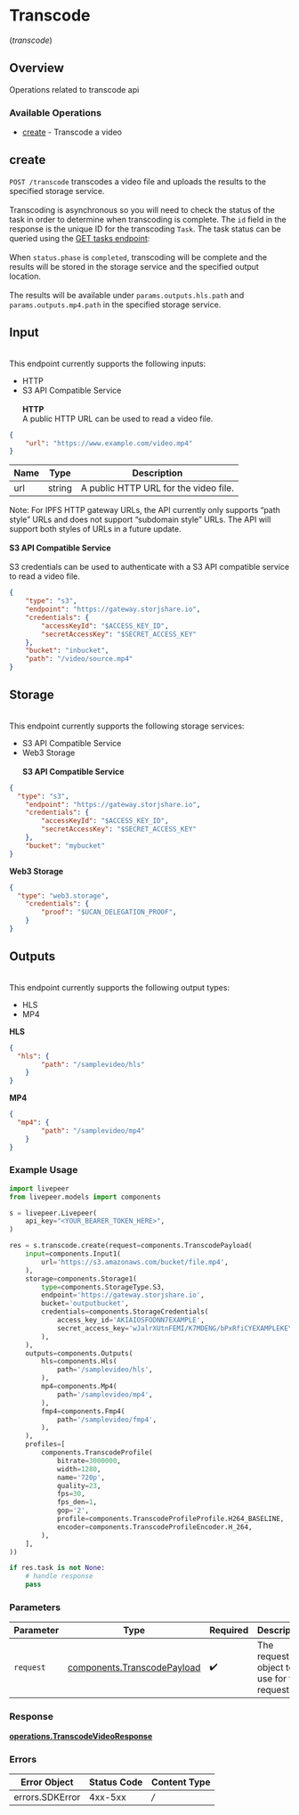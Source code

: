 # Transcode
(*transcode*)

## Overview

Operations related to transcode api

### Available Operations

* [create](#create) - Transcode a video

## create

`POST /transcode` transcodes a video file and uploads the results to the
specified storage service.
\
\
Transcoding is asynchronous so you will need to check the status of the
task in order to determine when transcoding is complete. The `id` field
in the response is the unique ID for the transcoding `Task`. The task
status can be queried using the [GET tasks
endpoint](https://docs.livepeer.org/reference/api/get-tasks):
\
\
When `status.phase` is `completed`,  transcoding will be complete and
the results will be stored in the storage service and the specified
output location.
\
\
The results will be available under `params.outputs.hls.path` and
`params.outputs.mp4.path` in the specified storage service.
## Input
\
This endpoint currently supports the following inputs:
- HTTP
- S3 API Compatible Service
\
\
**HTTP**
\
A public HTTP URL can be used to read a video file.
```json
{
    "url": "https://www.example.com/video.mp4"
}
```
| Name | Type   | Description                          |
| ---- | ------ | ------------------------------------ |
| url  | string | A public HTTP URL for the video file. |

Note: For IPFS HTTP gateway URLs, the API currently only supports “path
style” URLs and does not support “subdomain style” URLs. The API will
support both styles of URLs in a future update.
\
\
**S3 API Compatible Service**
\
\
S3 credentials can be used to authenticate with a S3 API compatible
service to read a video file.

```json
{
    "type": "s3",
    "endpoint": "https://gateway.storjshare.io",
    "credentials": {
        "accessKeyId": "$ACCESS_KEY_ID",
        "secretAccessKey": "$SECRET_ACCESS_KEY"
    },
    "bucket": "inbucket",
    "path": "/video/source.mp4"
}
```


## Storage
\
This endpoint currently supports the following storage services:
- S3 API Compatible Service
- Web3 Storage
\
\
**S3 API Compatible Service**
```json
{
  "type": "s3",
    "endpoint": "https://gateway.storjshare.io",
    "credentials": {
        "accessKeyId": "$ACCESS_KEY_ID",
        "secretAccessKey": "$SECRET_ACCESS_KEY"
    },
    "bucket": "mybucket"
}
```

**Web3 Storage**

```json
{
  "type": "web3.storage",
    "credentials": {
        "proof": "$UCAN_DELEGATION_PROOF",
    }
}
```



## Outputs
\
This endpoint currently supports the following output types:
- HLS
- MP4

**HLS**

```json
{
  "hls": {
        "path": "/samplevideo/hls"
    }
}
```


**MP4**

```json
{
  "mp4": {
        "path": "/samplevideo/mp4"
    }
}
```


### Example Usage

```python
import livepeer
from livepeer.models import components

s = livepeer.Livepeer(
    api_key="<YOUR_BEARER_TOKEN_HERE>",
)

res = s.transcode.create(request=components.TranscodePayload(
    input=components.Input1(
        url='https://s3.amazonaws.com/bucket/file.mp4',
    ),
    storage=components.Storage1(
        type=components.StorageType.S3,
        endpoint='https://gateway.storjshare.io',
        bucket='outputbucket',
        credentials=components.StorageCredentials(
            access_key_id='AKIAIOSFODNN7EXAMPLE',
            secret_access_key='wJalrXUtnFEMI/K7MDENG/bPxRfiCYEXAMPLEKEY',
        ),
    ),
    outputs=components.Outputs(
        hls=components.Hls(
            path='/samplevideo/hls',
        ),
        mp4=components.Mp4(
            path='/samplevideo/mp4',
        ),
        fmp4=components.Fmp4(
            path='/samplevideo/fmp4',
        ),
    ),
    profiles=[
        components.TranscodeProfile(
            bitrate=3000000,
            width=1280,
            name='720p',
            quality=23,
            fps=30,
            fps_den=1,
            gop='2',
            profile=components.TranscodeProfileProfile.H264_BASELINE,
            encoder=components.TranscodeProfileEncoder.H_264,
        ),
    ],
))

if res.task is not None:
    # handle response
    pass

```

### Parameters

| Parameter                                                                  | Type                                                                       | Required                                                                   | Description                                                                |
| -------------------------------------------------------------------------- | -------------------------------------------------------------------------- | -------------------------------------------------------------------------- | -------------------------------------------------------------------------- |
| `request`                                                                  | [components.TranscodePayload](../../models/components/transcodepayload.md) | :heavy_check_mark:                                                         | The request object to use for the request.                                 |


### Response

**[operations.TranscodeVideoResponse](../../models/operations/transcodevideoresponse.md)**
### Errors

| Error Object    | Status Code     | Content Type    |
| --------------- | --------------- | --------------- |
| errors.SDKError | 4xx-5xx         | */*             |
